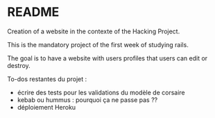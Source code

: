 # README

Creation of a website in the contexte of the Hacking Project.

This is the mandatory project of the first week of studying rails.

The goal is to have a website with users profiles that users can edit or destroy.

To-dos restantes du projet :
- écrire des tests pour les validations du modèle de corsaire
- kebab ou hummus : pourquoi ça ne passe pas ??
- déploiement Heroku